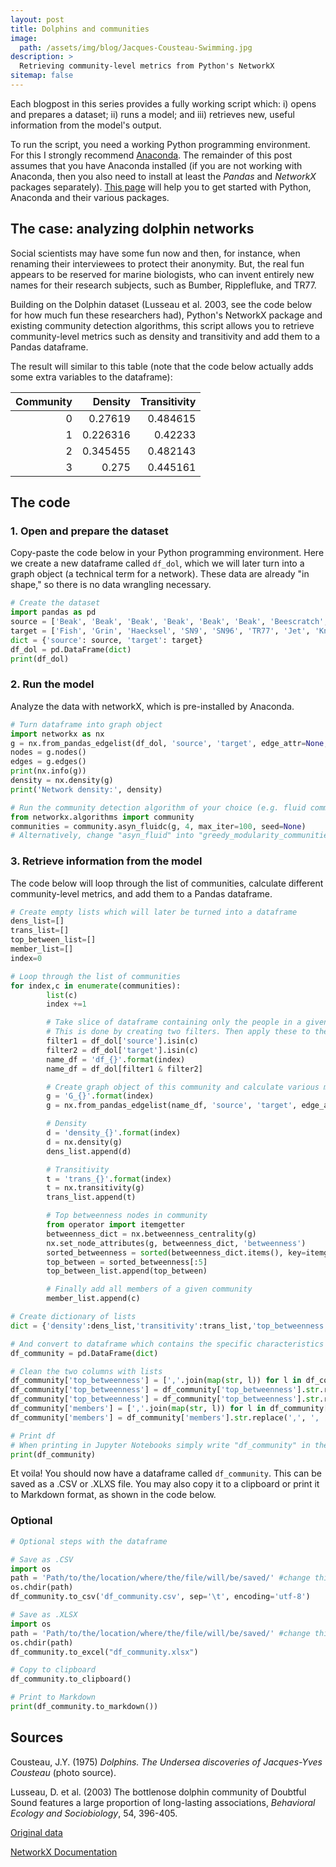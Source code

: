 ```yaml
---
layout: post
title: Dolphins and communities
image:
  path: /assets/img/blog/Jacques-Cousteau-Swimming.jpg
description: >
  Retrieving community-level metrics from Python's NetworkX
sitemap: false
---
```


Each blogpost in this series provides a fully working script which: i) opens and prepares a dataset; ii) runs a model; and iii) retrieves new, useful information from the model's output.

To run the script, you need a working Python programming environment. For this I strongly recommend [Anaconda](https://www.anaconda.com/). The remainder of this post assumes that you have Anaconda installed (if you are not working with Anaconda, then you also need to install at least the _Pandas_ and _NetworkX_ packages separately). [This page](https://renswilderom.github.io/blog/python/2021-11-19-How-to-get-started-with-Python/) will help you to get started with Python, Anaconda and their various packages.   

## The case: analyzing dolphin networks

Social scientists may have some fun now and then, for instance, when renaming their interviewees to protect their anonymity. But, the real fun appears to be reserved for marine biologists, who can invent entirely new names for their research subjects, such as Bumber, Ripplefluke, and TR77.

Building on the Dolphin dataset (Lusseau et al. 2003, see the code below for how much fun these researchers had), Python's NetworkX package and existing community detection algorithms, this script allows you to retrieve community-level metrics such as density and transitivity and add them to a Pandas dataframe.

The result will similar to this table (note that the code below actually adds some extra variables to the dataframe):

|Community    |   Density |   Transitivity |
|---:|----------:|---------------:|
|  0 |  0.27619  |       0.484615 |
|  1 |  0.226316 |       0.42233  |
|  2 |  0.345455 |       0.482143 |
|  3 |  0.275    |       0.445161 |

## The code

### 1. Open and prepare the dataset

Copy-paste the code below in your Python programming environment. Here we create a new dataframe called ```df_dol```, which we will later turn into a graph object (a technical term for a network). These data are already "in shape," so there is no data wrangling necessary.

```python
# Create the dataset
import pandas as pd
source = ['Beak', 'Beak', 'Beak', 'Beak', 'Beak', 'Beak', 'Beescratch', 'Beescratch', 'Beescratch', 'Beescratch', 'Beescratch', 'Beescratch', 'Beescratch', 'Beescratch', 'Bumper', 'Bumper', 'Bumper', 'Bumper', 'CCL', 'CCL', 'CCL', 'Cross', 'DN16', 'DN16', 'DN16', 'DN16', 'DN21', 'DN21', 'DN21', 'DN21', 'DN21', 'DN21', 'DN63', 'DN63', 'DN63', 'DN63', 'DN63', 'Double', 'Double', 'Double', 'Double', 'Double', 'Feather', 'Feather', 'Feather', 'Feather', 'Feather', 'Fish', 'Fish', 'Fish', 'Five', 'Fork', 'Gallatin', 'Gallatin', 'Gallatin', 'Gallatin', 'Gallatin', 'Grin', 'Grin', 'Grin', 'Grin', 'Grin', 'Grin', 'Grin', 'Grin', 'Grin', 'Grin', 'Haecksel', 'Haecksel', 'Haecksel', 'Haecksel', 'Haecksel', 'Haecksel', 'Hook', 'Hook', 'Hook', 'Hook', 'Hook', 'Jet', 'Jet', 'Jet', 'Jet', 'Jet', 'Jonah', 'Jonah', 'Jonah', 'Jonah', 'Jonah', 'Jonah', 'Knit', 'Knit', 'Kringel', 'Kringel', 'Kringel', 'Kringel', 'Kringel', 'Kringel', 'MN105', 'MN105', 'MN105', 'MN105', 'MN105', 'MN60', 'MN60', 'MN60', 'MN83', 'MN83', 'MN83', 'Mus', 'Mus', 'Notch', 'Oscar', 'Oscar', 'Patchback', 'Patchback', 'Patchback', 'Patchback', 'Patchback', 'PL', 'PL', 'Ripplefluke', 'Scabs', 'Scabs', 'Scabs', 'Scabs', 'Scabs', 'Scabs', 'Shmuddel', 'Shmuddel', 'Shmuddel', 'SN100', 'SN100', 'SN100', 'SN100', 'SN4', 'SN4', 'SN4', 'SN4', 'SN63', 'SN63', 'SN63', 'SN63', 'SN89', 'SN9', 'SN90', 'SN90', 'SN96', 'SN96', 'Stripes', 'Stripes', 'Topless', 'Topless', 'Topless', 'TR120', 'TR82', 'TR99', 'Trigger', 'TSN83', 'Upbang']
target = ['Fish', 'Grin', 'Haecksel', 'SN9', 'SN96', 'TR77', 'Jet', 'Knit', 'Notch', 'Number1', 'Oscar', 'SN100', 'SN90', 'Upbang', 'Fish', 'SN96', 'Thumper', 'Zipfel', 'Double', 'Grin', 'Zap', 'Trigger', 'Feather', 'Gallatin', 'Wave', 'Web', 'Feather', 'Gallatin', 'Jet', 'Upbang', 'Wave', 'Web', 'Knit', 'Number1', 'PL', 'SN9', 'Upbang', 'Kringel', 'Oscar', 'SN4', 'Topless', 'Zap', 'Gallatin', 'Jet', 'Ripplefluke', 'SN90', 'Web', 'Patchback', 'SN96', 'TR77', 'Trigger', 'Scabs', 'Jet', 'Ripplefluke', 'SN90', 'Upbang', 'Web', 'Hook', 'MN83', 'Scabs', 'Shmuddel', 'SN4', 'SN63', 'SN9', 'Stripes', 'TR99', 'TSN103', 'Jonah', 'MN83', 'SN9', 'Topless', 'Vau', 'Zap', 'Kringel', 'Scabs', 'SN4', 'SN63', 'TR99', 'MN23', 'Mus', 'Number1', 'Quasi', 'Web', 'Kringel', 'MN105', 'MN83', 'Patchback', 'Topless', 'Trigger', 'PL', 'Upbang', 'Oscar', 'SN100', 'SN63', 'Thumper', 'TR77', 'TR99', 'Patchback', 'Scabs', 'SN4', 'Topless', 'Trigger', 'SN100', 'Topless', 'Trigger', 'Patchback', 'Topless', 'Trigger', 'Notch', 'Number1', 'Number1', 'PL', 'TR77', 'SMN5', 'Stripes', 'Topless', 'Trigger', 'TSN103', 'SN96', 'TR77', 'Zig', 'Shmuddel', 'SN4', 'SN63', 'SN9', 'Stripes', 'TR99', 'SN4', 'Thumper', 'TR88', 'SN4', 'SN89', 'SN9', 'Zap', 'SN9', 'Stripes', 'Topless', 'Zipfel', 'Stripes', 'Thumper', 'TSN103', 'Whitetip', 'Web', 'TSN103', 'Upbang', 'Web', 'TR77', 'TR99', 'TR120', 'TSN83', 'TR99', 'Trigger', 'Zap', 'TR88', 'Web', 'Trigger', 'Vau', 'Zipfel', 'Web']
dict = {'source': source, 'target': target}
df_dol = pd.DataFrame(dict)    
print(df_dol)

```

### 2. Run the model

Analyze the data with networkX, which is pre-installed by Anaconda.

```python
# Turn dataframe into graph object
import networkx as nx
g = nx.from_pandas_edgelist(df_dol, 'source', 'target', edge_attr=None, create_using=nx.Graph())
nodes = g.nodes()
edges = g.edges()
print(nx.info(g))
density = nx.density(g)
print('Network density:', density)

# Run the community detection algorithm of your choice (e.g. fluid communities or greedy modularity)
from networkx.algorithms import community
communities = community.asyn_fluidc(g, 4, max_iter=100, seed=None)
# Alternatively, change "asyn_fluid" into "greedy_modularity_communities"
```

### 3. Retrieve information from the model

The code below will loop through the list of communities, calculate different community-level metrics, and add them to a Pandas dataframe.

```python
# Create empty lists which will later be turned into a dataframe
dens_list=[]
trans_list=[]
top_between_list=[]
member_list=[]
index=0

# Loop through the list of communities
for index,c in enumerate(communities):
        list(c)
        index +=1

        # Take slice of dataframe containing only the people in a given community
        # This is done by creating two filters. Then apply these to the original df_dol
        filter1 = df_dol['source'].isin(c)
        filter2 = df_dol['target'].isin(c)
        name_df = 'df_{}'.format(index)
        name_df = df_dol[filter1 & filter2]

        # Create graph object of this community and calculate various metrics
        g = 'G_{}'.format(index)
        g = nx.from_pandas_edgelist(name_df, 'source', 'target', edge_attr=None, create_using=nx.Graph())

        # Density
        d = 'density_{}'.format(index)
        d = nx.density(g)
        dens_list.append(d)

        # Transitivity
        t = 'trans_{}'.format(index)
        t = nx.transitivity(g)
        trans_list.append(t)

        # Top betweenness nodes in community
        from operator import itemgetter
        betweenness_dict = nx.betweenness_centrality(g)
        nx.set_node_attributes(g, betweenness_dict, 'betweenness')
        sorted_betweenness = sorted(betweenness_dict.items(), key=itemgetter(1), reverse=True)
        top_between = sorted_betweenness[:5]
        top_between_list.append(top_between)

        # Finally add all members of a given community
        member_list.append(c)

# Create dictionary of lists        
dict = {'density':dens_list,'transitivity':trans_list,'top_betweenness':top_between_list, 'members':member_list}

# And convert to dataframe which contains the specific characteristics of each community
df_community = pd.DataFrame(dict)

# Clean the two columns with lists
df_community['top_betweenness'] = [','.join(map(str, l)) for l in df_community['top_betweenness']]
df_community['top_betweenness'] = df_community['top_betweenness'].str.replace('(', ' ')
df_community['top_betweenness'] = df_community['top_betweenness'].str.replace(')', '')
df_community['members'] = [','.join(map(str, l)) for l in df_community['members']]
df_community['members'] = df_community['members'].str.replace(',', ', ')

# Print df
# When printing in Jupyter Notebooks simply write "df_community" in the bottom of a cell without "print()"
print(df_community)
```
Et voila! You should now have a dataframe called ```df_community```. This can be saved as a .CSV or .XLXS file. You may also copy it to a clipboard or print it to Markdown format, as shown in the code below.

### Optional

```python
# Optional steps with the dataframe

# Save as .CSV
import os
path = 'Path/to/the/location/where/the/file/will/be/saved/' #change this to the relevant location on your computer
os.chdir(path)
df_community.to_csv('df_community.csv', sep='\t', encoding='utf-8')

# Save as .XLSX
import os
path = 'Path/to/the/location/where/the/file/will/be/saved/' #change this to the relevant location on your computer
os.chdir(path)
df_community.to_excel("df_community.xlsx")

# Copy to clipboard
df_community.to_clipboard()

# Print to Markdown
print(df_community.to_markdown())
```


## Sources

Cousteau, J.Y. (1975) _Dolphins. The Undersea discoveries of Jacques-Yves Cousteau_ (photo source).

Lusseau, D. et al. (2003) The bottlenose dolphin community of Doubtful Sound features a large proportion of long-lasting associations, _Behavioral Ecology and Sociobiology_, 54, 396-405.

[Original data](http://www-personal.umich.edu/~mejn/netdata/)

[NetworkX Documentation](https://networkx.org/)

<!-- ## Inverted Sidebars
The colors on the sidebar can now be inverted to allow brighter sidebar images. This can be enabled per-page in the fort matter:

```yml
invert_sidebar: true
```


## Code Block Headers
Code blocks can now have headers:

~~~js
// file: 'hello-world.js'
console.log('Hello World!');
~~~

Headers are added by making the first line a comment of the form `(file|title): ['"].*['"]`, e.g.:

    ~~~js
    // file: 'hello-world.js'
    console.log('Hello World!');
    ~~~

Code blocks with and without headers now also come with a copy button.
In the case of header-less code blocks, the button only shows on hover to prevent potential overlap.


## Resume Download Buttons
Resumes can now have download buttons:

![Download Buttons](/assets/img/blog/9.1.0-3.png){:.border.lead width="1776" height="258" loading="lazy"}

Resumes can now have download buttons.
{:.figcaption}

The documentation has been updated with a chapter on [how to configure the buttons](/docs/basics/#downloads).


## SERP Breadcrumbs
Added breadcrumbs above page title:

![Breadcrumbs](/assets/img/blog/9.1.0-2.png){:.border.lead width="1588" height="164" loading="lazy"}

Bread crumbs are now shown above each page title.
{:.figcaption}

Note that this requires a [directory-like URL structure](https://qwtel.com/posts/software/urls-are-directories/) on your entire site,
otherwise the intermediate links will point to nonexisting sites.

On a side note, Hydejack now has built-in tooltips for abbreviations like SERP (activated via tap/click).
See [Example Content](/blog/hyde/2012-02-07-example-content/#inline-html-elements) on how to add them to your content.


## Last Modified At
Blog posts can now have a "last modified at" date in the sub title row.

![Last modified at](/assets/img/blog/9.1.0-1.png){:.border.lead width="1254" height="218" loading="lazy"}

Note that this depends on the `last_modified_at` property of the page, which must be either set manually in the frontmatter (not recommended), or via a plugin like [`jekyll-last-modified-at`](https://github.com/gjtorikian/jekyll-last-modified-at). Note that the later is not available when building on GitHub Pages and can increase build times.


## Clap Button Preview
I've been trying something new with [**getclaps.app**](https://getclaps.app/), a feedback and analytics tool for personal sites like those powered by Hydejack.
It looks like this:

<clap-button style="--clap-button-color:var(--body-color);margin:2rem auto 3rem;width:3rem;height:3rem;font-size:smaller" nowave></clap-button>

It is a separate product from Hydejack and not enabled by default. Because it depends on a backend component, it requires a monthly fee.
If enabled, it is placed below posts and pages where the dingbat character (❖) used to be.

I can't claim that this product is fully baked (feedback welcome), but I've been using it on my personal site and here for the last couple of months with no issues.
For more, see [the dedicated website](https://getclaps.app/).

***
{:style="margin:2rem 0"}

There are many more changes and bugfixes in 9.1. See the [CHANGELOG](/changelog/){:.heading.flip-title} for details.


## Credits

<span>Photo by <a href="https://unsplash.com/@jjying?utm_source=unsplash&amp;utm_medium=referral&amp;utm_content=creditCopyText">JJ Ying</a> on <a href="https://unsplash.com/?utm_source=unsplash&amp;utm_medium=referral&amp;utm_content=creditCopyText">Unsplash</a></span>

*[SERP]: Search Engine Results Page -->

